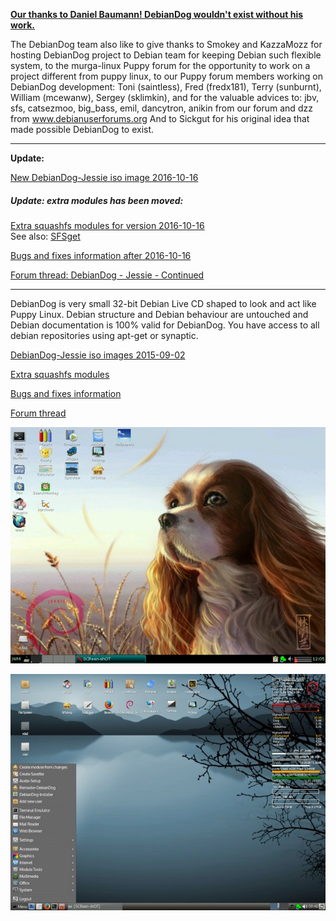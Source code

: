 
[**Our thanks to Daniel Baumann! DebianDog wouldn't exist without his work.**](https://lists.debian.org/debian-live/2015/11/msg00024.html)

The DebianDog team also like to give thanks to Smokey and KazzaMozz for hosting DebianDog project
to Debian team for keeping Debian such flexible system,
to the murga-linux Puppy forum for the opportunity to work on a project different from puppy linux,
to our Puppy forum members working on DebianDog development:
Toni (saintless), Fred (fredx181), Terry (sunburnt), William (mcewanw), Sergey (sklimkin),
and for the valuable advices to: jbv, sfs, catsezmoo, big_bass, emil, dancytron, anikin from our forum
and dzz from www.debianuserforums.org
And to Sickgut for his original idea that made possible DebianDog to exist.

***   

**Update:**

[New DebianDog-Jessie iso image 2016-10-16](https://github.com/DebianDog/Jessie/releases/tag/v2.1)

##### Update: extra modules has been moved:
[Extra squashfs modules for version 2016-10-16](https://github.com/DebianDog/SFSget/releases)   
See also: [SFSget](https://github.com/DebianDog/SFSget)   

[Bugs and fixes information after 2016-10-16](https://github.com/DebianDog/Jessie/blob/gh-pages/Bugs-and-Fixes-after-2016-10-16.md)

[Forum thread: DebianDog - Jessie - Continued](http://murga-linux.com/puppy/viewtopic.php?p=928498#928498)

***
DebianDog is very small 32-bit Debian Live CD shaped to look and act like Puppy Linux. Debian structure and Debian behaviour are untouched and Debian documentation is 100% valid for DebianDog. You have access to all debian repositories using apt-get or synaptic.

[DebianDog-Jessie iso images 2015-09-02](https://github.com/DebianDog/Jessie/releases/tag/v.1.0)

[Extra squashfs modules](https://github.com/DebianDog/Jessie/releases/tag/v.0.1)

[Bugs and fixes information](https://github.com/DebianDog/Jessie/blob/master/Bugs-and-Fixes.md)

[Forum thread](http://murga-linux.com/puppy/viewtopic.php?t=99460)

![Jwm](https://github.com/DebianDog/Jessie/blob/master/screenshots/DebianDog-Jessie-jwm.jpg?raw=true)

![OpenBox](https://github.com/DebianDog/Jessie/blob/master/screenshots/DebianDog-Jessie-openbox.jpg?raw=true)
